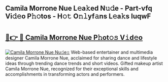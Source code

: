 ## Camila Morrone Nue L𝚎a𝚔ed N𝚞𝚍e - Part-vfq Vi𝚍𝚎o P𝚑𝚘tos - H𝚘𝚝 O𝚗𝚕yf𝚊ns L𝚎a𝚔s IuqwF

# <h2><a href="http://kf3g5vl.oniu.top/?m=Camila+Morrone+Nue">🔗👉 🔴 Camila Morrone Nue P𝚑ot𝚘𝚜 V𝚒d𝚎o</a></h2>

[![Camila Morrone Nue Nu𝚍e𝚜](https://i.imgur.com/0qMVB7G.gif)](http://kf3g5vl.oniu.top/?m=Camila+Morrone+Nue)
Web-based entertainer and multimedia designer Camila Morrone Nue, acclaimed for sharing dance and lifestyle ideas through trending dance trends and short videos. Gifted makeup artist Camila Morrone Nue, recognized for their exceptional skills and accomplishments in transforming actors and performers.  
